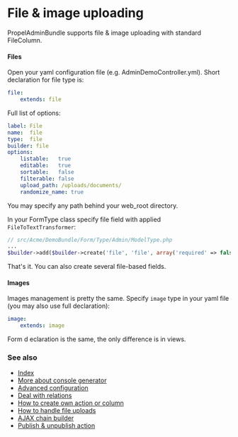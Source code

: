 File & image uploading
======================

PropelAdminBundle supports file & image uploading with standard FileColumn. 

#### Files

Open your yaml configuration file (e.g. AdminDemoController.yml). Short declaration for file type is:

``` yaml
file:
    extends: file
```

Full list of options:

``` yaml
label: File
name:  file
type:  file
builder: file
options:
    listable:   true
    editable:   true
    sortable:   false
    filterable: false
    upload_path: /uploads/documents/
    randomize_name: true
```

You may specify any path behind your web\_root directory.

In your FormType class specify file field with applied `FileToTextTransformer`:

``` php
// src/Acme/DemoBundle/Form/Type/Admin/ModelType.php
...
$builder->add($builder->create('file', 'file', array('required' => false))->prependNormTransformer(new \Smirik\PropelAdminBundle\Form\DataTransformer\FileToTextTransformer()))
```

That's it. You can also create several file-based fields.


#### Images

Images management is pretty the same. Specify `image` type in your yaml file (you may also use full declaration):
``` yaml
image:
    extends: image
```

Form d
eclaration is the same, the only difference is in views.

### See also

- [Index](index.md)
- [More about console generator](generator.md)
- [Advanced configuration](configure.md)
- [Deal with relations](relations.md)
- [How to create own action or column](builders.md)
- [How to handle file uploads](upload.md)
- [AJAX chain builder](chain.md)
- [Publish & unpublish action](publish.md)
